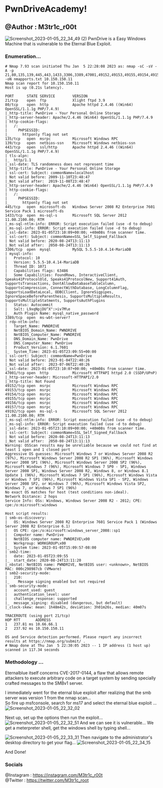 # PwnDriveAcademy!
## @Author : M3tr1c_r00t
![Screenshot_2023-01-05_22_34_49 (2)](https://user-images.githubusercontent.com/99975622/211108890-990fc090-0748-40ac-9cea-fc4e063c1301.png)
PwnDrive is a Easy Windows Machine that is vulnerable to the Eternal Blue Exploit.

### Enumeration...
```
# Nmap 7.93 scan initiated Thu Jan  5 22:28:08 2023 as: nmap -sC -sV -A -p 21,80,135,139,445,443,1433,3306,3389,47001,49152,49153,49155,49154,49156,49157,49192 -oN nmapports.txt 10.150.150.11
Nmap scan report for 10.150.150.11
Host is up (0.21s latency).

PORT      STATE SERVICE        VERSION
21/tcp    open  ftp            Xlight ftpd 3.9
80/tcp    open  http           Apache httpd 2.4.46 ((Win64) OpenSSL/1.1.1g PHP/7.4.9)
|_http-title: PwnDrive - Your Personal Online Storage
|_http-server-header: Apache/2.4.46 (Win64) OpenSSL/1.1.1g PHP/7.4.9
| http-cookie-flags: 
|   /: 
|     PHPSESSID: 
|_      httponly flag not set
135/tcp   open  msrpc          Microsoft Windows RPC
139/tcp   open  netbios-ssn    Microsoft Windows netbios-ssn
443/tcp   open  ssl/http       Apache httpd 2.4.46 ((Win64) OpenSSL/1.1.1g PHP/7.4.9)
| tls-alpn: 
|_  http/1.1
|_ssl-date: TLS randomness does not represent time
|_http-title: PwnDrive - Your Personal Online Storage
| ssl-cert: Subject: commonName=localhost
| Not valid before: 2009-11-10T23:48:47
|_Not valid after:  2019-11-08T23:48:47
|_http-server-header: Apache/2.4.46 (Win64) OpenSSL/1.1.1g PHP/7.4.9
| http-cookie-flags: 
|   /: 
|     PHPSESSID: 
|_      httponly flag not set
445/tcp   open  microsoft-ds   Windows Server 2008 R2 Enterprise 7601 Service Pack 1 microsoft-ds
1433/tcp  open  ms-sql-s       Microsoft SQL Server 2012 11.00.2100.00; RTM
|_ms-sql-ntlm-info: ERROR: Script execution failed (use -d to debug)
|_ms-sql-info: ERROR: Script execution failed (use -d to debug)
|_ssl-date: 2023-01-05T23:10:09+00:00; +40m08s from scanner time.
| ssl-cert: Subject: commonName=SSL_Self_Signed_Fallback
| Not valid before: 2020-08-24T13:11:13
|_Not valid after:  2050-08-24T13:11:13
3306/tcp  open  mysql          MySQL 5.5.5-10.4.14-MariaDB
| mysql-info: 
|   Protocol: 10
|   Version: 5.5.5-10.4.14-MariaDB
|   Thread ID: 1071
|   Capabilities flags: 63486
|   Some Capabilities: FoundRows, InteractiveClient, Speaks41ProtocolOld, Speaks41ProtocolNew, Support41Auth, SupportsTransactions, DontAllowDatabaseTableColumn, SupportsCompression, ConnectWithDatabase, LongColumnFlag, SupportsLoadDataLocal, ODBCClient, IgnoreSigpipes, IgnoreSpaceBeforeParenthesis, SupportsMultipleResults, SupportsMultipleStatments, SupportsAuthPlugins
|   Status: Autocommit
|   Salt: L9xqNpjDU^X":>iv7M\e
|_  Auth Plugin Name: mysql_native_password
3389/tcp  open  ms-wbt-server?
| rdp-ntlm-info: 
|   Target_Name: PWNDRIVE
|   NetBIOS_Domain_Name: PWNDRIVE
|   NetBIOS_Computer_Name: PWNDRIVE
|   DNS_Domain_Name: PwnDrive
|   DNS_Computer_Name: PwnDrive
|   Product_Version: 6.1.7601
|_  System_Time: 2023-01-05T23:09:55+00:00
| ssl-cert: Subject: commonName=PwnDrive
| Not valid before: 2023-01-04T22:40:26
|_Not valid after:  2023-07-06T22:40:26
|_ssl-date: 2023-01-05T23:10:07+00:00; +40m08s from scanner time.
47001/tcp open  http           Microsoft HTTPAPI httpd 2.0 (SSDP/UPnP)
|_http-server-header: Microsoft-HTTPAPI/2.0
|_http-title: Not Found
49152/tcp open  msrpc          Microsoft Windows RPC
49153/tcp open  msrpc          Microsoft Windows RPC
49154/tcp open  msrpc          Microsoft Windows RPC
49155/tcp open  msrpc          Microsoft Windows RPC
49156/tcp open  msrpc          Microsoft Windows RPC
49157/tcp open  msrpc          Microsoft Windows RPC
49192/tcp open  ms-sql-s       Microsoft SQL Server 2012 11.00.2100.00; RTM
|_ms-sql-ntlm-info: ERROR: Script execution failed (use -d to debug)
|_ms-sql-info: ERROR: Script execution failed (use -d to debug)
|_ssl-date: 2023-01-05T23:10:09+00:00; +40m08s from scanner time.
| ssl-cert: Subject: commonName=SSL_Self_Signed_Fallback
| Not valid before: 2020-08-24T13:11:13
|_Not valid after:  2050-08-24T13:11:13
Warning: OSScan results may be unreliable because we could not find at least 1 open and 1 closed port
Aggressive OS guesses: Microsoft Windows 7 or Windows Server 2008 R2 (97%), Microsoft Windows Server 2008 R2 SP1 (96%), Microsoft Windows Server 2008 SP1 (96%), Microsoft Windows Server 2008 SP2 (96%), Microsoft Windows 7 (96%), Microsoft Windows 7 SP0 - SP1, Windows Server 2008 SP1, Windows Server 2008 R2, Windows 8, or Windows 8.1 Update 1 (96%), Microsoft Windows 7 SP1 (96%), Microsoft Windows Vista or Windows 7 SP1 (96%), Microsoft Windows Vista SP1 - SP2, Windows Server 2008 SP2, or Windows 7 (96%), Microsoft Windows Vista SP2, Windows 7, or Windows 7 SP1 (96%)
No exact OS matches for host (test conditions non-ideal).
Network Distance: 2 hops
Service Info: OSs: Windows, Windows Server 2008 R2 - 2012; CPE: cpe:/o:microsoft:windows

Host script results:
| smb-os-discovery: 
|   OS: Windows Server 2008 R2 Enterprise 7601 Service Pack 1 (Windows Server 2008 R2 Enterprise 6.1)
|   OS CPE: cpe:/o:microsoft:windows_server_2008::sp1
|   Computer name: PwnDrive
|   NetBIOS computer name: PWNDRIVE\x00
|   Workgroup: WORKGROUP\x00
|_  System time: 2023-01-05T15:09:57-08:00
| smb2-time: 
|   date: 2023-01-05T23:09:55
|_  start_date: 2020-08-24T13:11:20
|_nbstat: NetBIOS name: PWNDRIVE, NetBIOS user: <unknown>, NetBIOS MAC: 000c298987cb (VMware)
| smb2-security-mode: 
|   210: 
|_    Message signing enabled but not required
| smb-security-mode: 
|   account_used: guest
|   authentication_level: user
|   challenge_response: supported
|_  message_signing: disabled (dangerous, but default)
|_clock-skew: mean: 1h48m42s, deviation: 3h01m26s, median: 40m07s

TRACEROUTE (using port 21/tcp)
HOP RTT       ADDRESS
1   237.81 ms 10.66.66.1
2   237.92 ms 10.150.150.11

OS and Service detection performed. Please report any incorrect results at https://nmap.org/submit/ .
# Nmap done at Thu Jan  5 22:30:05 2023 -- 1 IP address (1 host up) scanned in 117.34 seconds
```

### Methodology ...
Eternalblue itself concerns CVE-2017-0144, a flaw that allows remote attackers to execute arbitrary code on a target system by sending specially crafted messages to the SMBv1 server.

I immediately went for the eternal blue exploit after realizing that the smb server was version 1 from the nmap scan...
<br> So fire up msfconsole, search for ms17 and select the eternal blue exploit ...
![Screenshot_2023-01-05_22_32_02](https://user-images.githubusercontent.com/99975622/211111383-33188d0f-71c8-44ff-b808-a3ecbde240e0.png)

Next up, set up the options then run the exploit...
![Screenshot_2023-01-05_22_32_51](https://user-images.githubusercontent.com/99975622/211111425-e8eaa53f-052d-4e1e-9671-5da6dea6c650.png)
And we can see it is vulnerable...
We get a meterpreter shell, get the windows shell by typing shell...

![Screenshot_2023-01-05_22_33_31](https://user-images.githubusercontent.com/99975622/211111508-b98433a2-4f54-42ef-8514-b60acb9c11f6.png)
Then navigate to the administrator's desktop directory to get your flag...
![Screenshot_2023-01-05_22_34_15](https://user-images.githubusercontent.com/99975622/211111564-ff4d9270-c043-4b23-8226-1e81e7cba444.png)

And Done!
### Socials
@Instagram : https://instagram.com/M3tr1c_r00t
<br>@Twitter : https://twitter.com/M3tr1c_root
